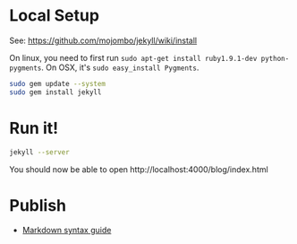 # Local Setup

See: https://github.com/mojombo/jekyll/wiki/install

On linux, you need to first run `sudo apt-get install ruby1.9.1-dev python-pygments`. On OSX, it's `sudo easy_install Pygments`.

```bash
sudo gem update --system
sudo gem install jekyll
```

# Run it!

```bash
jekyll --server
```

You should now be able to open http://localhost:4000/blog/index.html

# Publish

* [Markdown syntax guide](http://en.wikipedia.org/wiki/Markdown#Syntax_examples)
